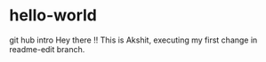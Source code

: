 # hello-world
git hub intro
Hey there !!
This is Akshit, executing my first change in readme-edit branch.
